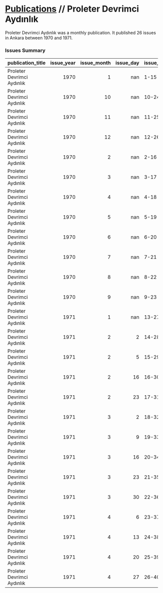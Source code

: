 # [Publications](publications.md) // Proleter Devrimci Aydınlık

Proleter Devrimci Aydınlık was a monthly publication. It published 26 issues in Ankara between 1970 and 1971.

### Issues Summary

| publication_title          |   issue_year |   issue_month |   issue_day | issue_number   | issue_type    |
|:---------------------------|-------------:|--------------:|------------:|:---------------|:--------------|
| Proleter Devrimci Aydınlık |         1970 |             1 |         nan | 1-15           | regular issue |
| Proleter Devrimci Aydınlık |         1970 |            10 |         nan | 10-24          | regular issue |
| Proleter Devrimci Aydınlık |         1970 |            11 |         nan | 11-25          | regular issue |
| Proleter Devrimci Aydınlık |         1970 |            12 |         nan | 12-26          | regular issue |
| Proleter Devrimci Aydınlık |         1970 |             2 |         nan | 2-16           | regular issue |
| Proleter Devrimci Aydınlık |         1970 |             3 |         nan | 3-17           | regular issue |
| Proleter Devrimci Aydınlık |         1970 |             4 |         nan | 4-18           | regular issue |
| Proleter Devrimci Aydınlık |         1970 |             5 |         nan | 5-19           | regular issue |
| Proleter Devrimci Aydınlık |         1970 |             6 |         nan | 6-20           | regular issue |
| Proleter Devrimci Aydınlık |         1970 |             7 |         nan | 7-21           | regular issue |
| Proleter Devrimci Aydınlık |         1970 |             8 |         nan | 8-22           | regular issue |
| Proleter Devrimci Aydınlık |         1970 |             9 |         nan | 9-23           | regular issue |
| Proleter Devrimci Aydınlık |         1971 |             1 |         nan | 13-27          | regular issue |
| Proleter Devrimci Aydınlık |         1971 |             2 |           2 | 14-28          | regular issue |
| Proleter Devrimci Aydınlık |         1971 |             2 |           5 | 15-29          | regular issue |
| Proleter Devrimci Aydınlık |         1971 |             2 |          16 | 16-30          | regular issue |
| Proleter Devrimci Aydınlık |         1971 |             2 |          23 | 17-31          | regular issue |
| Proleter Devrimci Aydınlık |         1971 |             3 |           2 | 18-32          | regular issue |
| Proleter Devrimci Aydınlık |         1971 |             3 |           9 | 19-33          | regular issue |
| Proleter Devrimci Aydınlık |         1971 |             3 |          16 | 20-34          | regular issue |
| Proleter Devrimci Aydınlık |         1971 |             3 |          23 | 21-35          | regular issue |
| Proleter Devrimci Aydınlık |         1971 |             3 |          30 | 22-36          | regular issue |
| Proleter Devrimci Aydınlık |         1971 |             4 |           6 | 23-37          | regular issue |
| Proleter Devrimci Aydınlık |         1971 |             4 |          13 | 24-38          | regular issue |
| Proleter Devrimci Aydınlık |         1971 |             4 |          20 | 25-39          | regular issue |
| Proleter Devrimci Aydınlık |         1971 |             4 |          27 | 26-40          | regular issue |